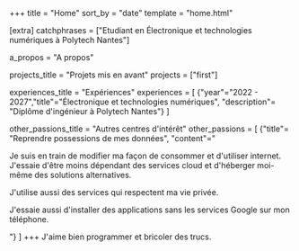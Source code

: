 +++
title = "Home"
sort_by = "date"
template = "home.html"

[extra]
catchphrases = ["Etudiant en Électronique et technologies numériques à Polytech Nantes"]

a_propos = "A propos"

projects_title = "Projets mis en avant"
projects = ["first"]

experiences_title = "Expériences"
experiences = [
    {"year"="2022 - 2027","title"="Électronique et technologies numériques", "description"= "Diplôme d'ingénieur à Polytech Nantes"}
]

other_passions_title = "Autres centres d'intérêt"
other_passions = [
    {"title"= "Reprendre possessions de mes données", "content"="<p>Je suis en train de modifier ma façon de consommer et d'utiliser internet. J'essaie d'être moins dépendant des services cloud et d'héberger moi-même des solutions alternatives.</p> <p> J'utilise aussi des services qui respectent ma vie privée. </p> <p>J'essaie aussi d'installer des applications sans les services Google sur mon téléphone.</p>"}
]
+++
J'aime bien programmer et bricoler des trucs.